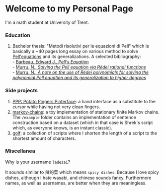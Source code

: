 <script type="text/x-mathjax-config">
MathJax.Hub.Config({
  tex2jax: {inlineMath: [['$','$'], ['\\(','\\)']]}
});
</script>
<script type="text/javascript" async src="path-to-mathjax/MathJax.js?config=TeX-AMS_CHTML"></script>

# Welcome to my Personal Page   

I'm a math student at University of Trent. 

### Education 

1. Bachelor thesis: "Metodi risolutivi per le equazioni di Pell" which is basically a
    ~$40$ pages long essay on various method to solve [Pell'equations](https://en.wikipedia.org/wiki/Pell%27s_equation) and its generalizations. 
    A selected bibliography:         
        - [Barbeau, Edward J., _Pell's Equation_](https://www.springer.com/gp/book/9780387955292)      
        - [Murru, N., _Solving the Pell equation via Rédei rational functions_](https://arxiv.org/abs/1103.3762)         
        - [Murru, N., _A note on the use of Rédei polynomials for solving the polynomial Pell equation and its generalization to higher degrees_](https://arxiv.org/abs/1911.01837)    

### Side projects 

1. [PPP: Potato Pingers Pinterface](): a hand interface as a substitute to the cursor 
    while having not very clean fingers.        
2. [markov-chains](https://github.com/ladezai/markov-model): a toy implementation of 
    stationary finite Markov chains. 
    The `/example` folder contains an implementation of sentence construction based 
    on a dataset (which in that case is Shrek's script which, as everyone knows, 
    is an instant classic).         
3. [golf](https://github.com/ladezai/golf): a collection of scripts where I shorten the 
    length of a script to the shortest amount of characters.        

### Miscellanea

Why is your username `ladezai`?     

It sounds similar to 辣的菜 which means `spicy dishes`.
Because I love spicy dishes, although I hate wasabi, 
and chinese sounds fancy. Furthermore names, as well as usernames, 
are better when they are meaningless.  
